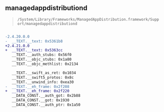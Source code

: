 ## managedappdistributiond

> `/System/Library/Frameworks/ManagedAppDistribution.framework/Support/managedappdistributiond`

```diff

-2.4.20.0.0
-  __TEXT.__text: 0x5361b8
+2.4.21.0.0
+  __TEXT.__text: 0x5363cc
   __TEXT.__auth_stubs: 0x56f0
   __TEXT.__objc_stubs: 0x1a80
   __TEXT.__objc_methlist: 0x2134

   __TEXT.__swift_as_ret: 0x1034
   __TEXT.__swift5_protos: 0x8c
   __TEXT.__unwind_info: 0xea30
-  __TEXT.__eh_frame: 0x2f208
+  __TEXT.__eh_frame: 0x2f220
   __DATA_CONST.__auth_got: 0x2b88
   __DATA_CONST.__got: 0x1930
   __DATA_CONST.__auth_ptr: 0x1a50

```
